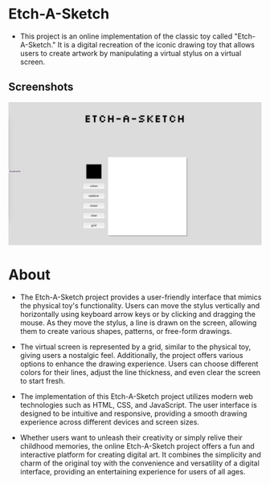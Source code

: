 # Etch-A-Sketch

- This project is an online implementation of the classic toy called "Etch-A-Sketch." It is a digital recreation of the iconic drawing toy that allows users to create artwork by manipulating a virtual stylus on a virtual screen.

## Screenshots

![App Screenshot](https://github.com/bogdanblare/Etch-A-Sketch/blob/main/screenshot.png?raw=true)

# About

- The Etch-A-Sketch project provides a user-friendly interface that mimics the physical toy's functionality. Users can move the stylus vertically and horizontally using keyboard arrow keys or by clicking and dragging the mouse. As they move the stylus, a line is drawn on the screen, allowing them to create various shapes, patterns, or free-form drawings.

- The virtual screen is represented by a grid, similar to the physical toy, giving users a nostalgic feel. Additionally, the project offers various options to enhance the drawing experience. Users can choose different colors for their lines, adjust the line thickness, and even clear the screen to start fresh.

- The implementation of this Etch-A-Sketch project utilizes modern web technologies such as HTML, CSS, and JavaScript. The user interface is designed to be intuitive and responsive, providing a smooth drawing experience across different devices and screen sizes.

- Whether users want to unleash their creativity or simply relive their childhood memories, the online Etch-A-Sketch project offers a fun and interactive platform for creating digital art. It combines the simplicity and charm of the original toy with the convenience and versatility of a digital interface, providing an entertaining experience for users of all ages.
